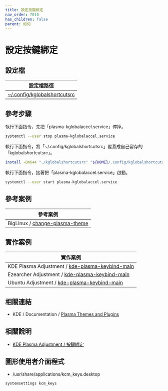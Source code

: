 ```yaml
---
title: 設定按鍵綁定
nav_order: 7010
has_children: false
parent: 如何
---
```



# 設定按鍵綁定


## 設定檔

| 設定檔路徑 |
| --- |
| [~/.config/kglobalshortcutsrc](https://github.com/samwhelp/note-about-kde/blob/gh-pages/_demo/prototype/de/kde-plasma/part/keybind/kde-plasma-keybind-main/config/kde-plasma-keybind/skel/.config/kglobalshortcutsrc) |


## 參考步驟

執行下面指令，先把「plasma-kglobalaccel.service」停掉。

``` sh
systemctl --user stop plasma-kglobalaccel.service
```

執行下面指令，將「~/.config/kglobalshortcutsrc」覆蓋成自己留存的「kglobalshortcutsrc」。

``` sh
install -Dm644 "./kglobalshortcutsrc" "${HOME}/.config/kglobalshortcutsrc"
```

執行下面指令，接著把「plasma-kglobalaccel.service」啟動。

``` sh
systemctl --user start plasma-kglobalaccel.service
```

## 參考案例

| 參考案例 |
| --- |
| BigLinux / [change-plasma-theme](https://github.com/biglinux/biglinux-session-and-themes/blob/main/usr/bin/change-plasma-theme#L32) |


## 實作案例

| 實作案例 |
| --- |
| KDE Plasma Adjustment / [kde-plasma-keybind-main](https://github.com/samwhelp/note-about-kde/blob/gh-pages/_demo/prototype/de/kde-plasma/part/keybind/kde-plasma-keybind-main/) |
| Ezearcher Adjustment / [kde-plasma-keybind-main](https://github.com/samwhelp/ezarcher-adjustment/tree/main/prototype/de/kde-plasma/part/keybind/kde-plasma-keybind-main) |
| Ubuntu Adjustment / [kde-plasma-keybind-main](https://github.com/samwhelp/note-about-ubuntu/tree/gh-pages/_legacy/22.10/adjustment/de/kde-plasma/part/keybind/kde-plasma-keybind-main) |


## 相關連結

* KDE / Documentation / [Plasma Themes and Plugins](https://develop.kde.org/docs/extend/plasma/)


## 相關說明

* [KDE Plasma Adjustment / 按鍵綁定](https://samwhelp.github.io/note-about-kde/read/config/kde-plasma-adjustment/keybind.html)


## 圖形使用者介面程式

* /usr/share/applications/kcm_keys.desktop

``` sh
systemsettings kcm_keys
```
